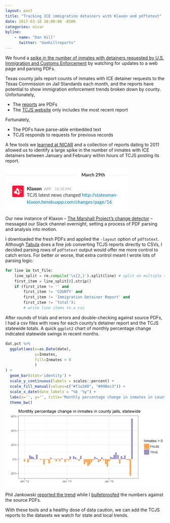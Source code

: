 ```yaml
---
layout: post
title: "Tracking ICE immigration detainers with Klaxon and pdftotext"
date: 2017-03-10 10:00:00 -0500
categories: nicar
byline:
    - name: "Dan Hill"
      twitter: "danhillreports"
---
```


We found a [spike in the number of inmates with detainers requested by U.S. Immigration and Customs Enforcement](https://www.mystatesman.com/news/local-govt--politics/analysis-local-spike-immigration-detentions-echoed-across-state/VsTXp6OnTmYQ9HQhgnEyjP/) by watching for updates to a web page and parsing PDFs.

Texas county jails report counts of inmates with ICE detainer requests to the Texas Commission on Jail Standards each month, and the reports have potential to show immigration enforcement trends broken down by county. Unfortunately,
<ul>
    <li>The <a href="http://www.tcjs.state.tx.us/docs/ImmigrationDetainerReportCurrent.pdf">reports</a> are PDFs</li>
    <li>The <a href="http://www.tcjs.state.tx.us/">TCJS website</a> only includes the most recent report</li>
</ul>

Fortunately,
<ul>
    <li>The PDFs have parse-able embedded text</li>
    <li>TCJS responds to requests for previous records</li>
</ul>

A few tools we [learned at NICAR](https://statesman.github.io/nicar/2017/03/10/nicar17.html) and a collection of reports dating to 2011 allowed us to identify a large spike in the number of inmates with ICE detainers between January and February within hours of TCJS posting its report.

![Klaxon alerts the Slack channel](/assets/img/2017-04-10-klax.png)

Our new instance of Klaxon – [The Marshall Project’s change detector](https://github.com/themarshallproject/klaxon) – messaged our Slack channel overnight, setting a process of PDF parsing and analysis into motion.

I downloaded the fresh PDFs and applied the `-layout` option of `pdftotext`. Although [Tabula](http://tabula.technology/) does a fine job converting TCJS reports directly to CSVs, I decided parsing rows of `pdftotext` output would offer me more control to catch errors. For better or worse, that extra control meant I wrote lots of parsing logic:

```python
for line in txt_file:
    line_split = re.compile('\s{2,}').split(line) # split on multiple spaces
    first_item = line_split[0].strip()
    if (first_item != '' and
        first_item != 'COUNTY' and
        first_item != 'Immigration Detainer Report' and
        first_item != 'Total'):
        # write line items to a csv
```

After rounds of trials and errors and double-checking against source PDFs, I had a csv files with rows for each county’s detainer report and the TCJS statewide totals. A quick `ggplot2` chart of monthly percentage change indicated statewide swings in recent months.

```R
dat.pct %>%
  ggplot(aes(x=as.Date(date),
             y=Inmates,
             fill=Inmates > 0
             )
) +
  geom_bar(stat='identity') +
  scale_y_continuous(labels = scales::percent) +
  scale_fill_manual(values=c("#f1a340", "#998ec3")) +
  scale_x_date(date_labels = "%b '%y") +
  labs(x='', y='', title='Monthly percentage change in inmates in county jails, statewide') +
  theme_bw()
```

![Percentage change in inmates with ICE detainers by month](/assets/img/2017-04-10-chart.png)

Phil Jankowski [reported the trend](http://www.mystatesman.com/news/local-govt--politics/analysis-local-spike-immigration-detentions-echoed-across-state/VsTXp6OnTmYQ9HQhgnEyjP/) while I [bulletproofed](https://github.com/propublica/guides/blob/master/data-bulletproofing.md) the numbers against the source PDFs.

With these tools and a healthy dose of data caution, we can add the TCJS reports to the datasets we watch for state and local trends.
